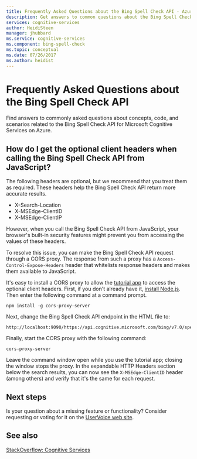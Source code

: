 ```yaml
---
title: Frequently Asked Questions about the Bing Spell Check API - Azure Cognitive Services | Microsoft Docs
description: Get answers to common questions about the Bing Spell Check API on Azure.
services: cognitive-services
author: HeidiSteen
manager: jhubbard
ms.service: cognitive-services
ms.component: bing-spell-check
ms.topic: conceptual
ms.date: 07/26/2017
ms.author: heidist
---
```

# Frequently Asked Questions about the Bing Spell Check API

 Find answers to commonly asked questions about concepts, code, and scenarios related to the Bing Spell Check API for Microsoft Cognitive Services on Azure.

## How do I get the optional client headers when calling the Bing Spell Check API from JavaScript?

The following headers are optional, but we recommend that you treat them as required. These headers help the Bing Spell Check API return more accurate results.

- X-Search-Location
- X-MSEdge-ClientID
- X-MSEdge-ClientIP

However, when you call the Bing Spell Check API from JavaScript, your browser's built-in security features might prevent you from accessing the values of these headers.

To resolve this issue, you can make the Bing Spell Check API request through a CORS proxy. The response from such a proxy has a `Access-Control-Expose-Headers` header that whitelists response headers and makes them available to JavaScript.

It's easy to install a CORS proxy to allow the [tutorial app](tutorials/spellcheck.md) to access the optional client headers. First, if you don't already have it, [install Node.js](https://nodejs.org/en/download/). Then enter the following command at a command prompt.

    npm install -g cors-proxy-server

Next, change the Bing Spell Check API endpoint in the HTML file to:

    http://localhost:9090/https://api.cognitive.microsoft.com/bing/v7.0/spellcheck/

Finally, start the CORS proxy with the following command:

    cors-proxy-server

Leave the command window open while you use the tutorial app; closing the window stops the proxy. In the expandable HTTP Headers section below the search results, you can now see the `X-MSEdge-ClientID` header (among others) and verify that it's the same for each request.

## Next steps

Is your question about a missing feature or functionality? Consider requesting or voting for it on the [UserVoice web site](https://cognitive.uservoice.com/).

## See also

 [StackOverflow: Cognitive Services](http://stackoverflow.com/questions/tagged/microsoft-cognitive)
